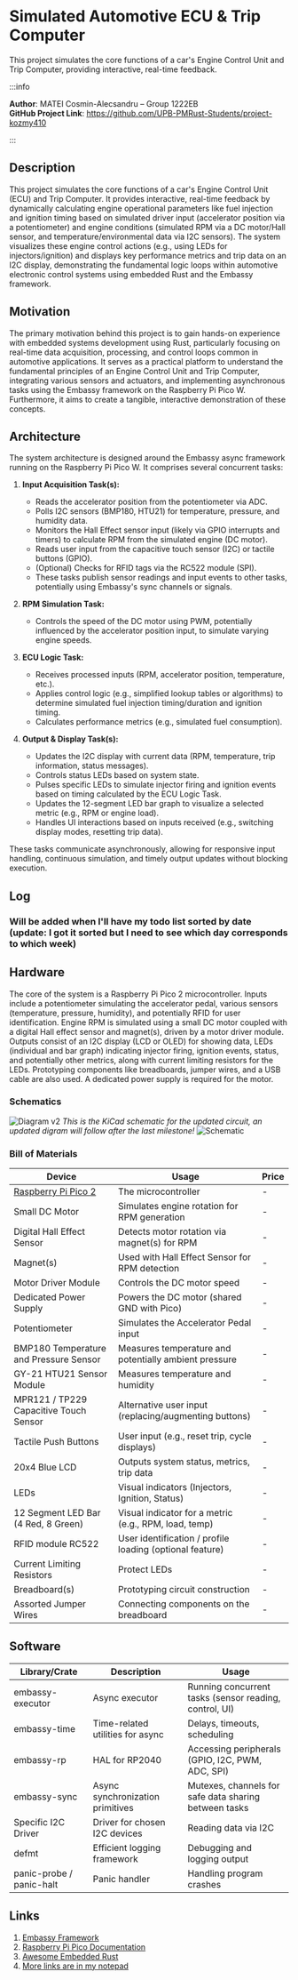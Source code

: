 # Simulated Automotive ECU & Trip Computer
This project simulates the core functions of a car's Engine Control Unit and Trip Computer, providing interactive, real-time feedback.

:::info

**Author**: MATEI Cosmin-Alecsandru – Group 1222EB \
**GitHub Project Link**: https://github.com/UPB-PMRust-Students/project-kozmy410

:::

## Description

This project simulates the core functions of a car's Engine Control Unit (ECU) and Trip Computer. It provides interactive, real-time feedback by dynamically calculating engine operational parameters like fuel injection and ignition timing based on simulated driver input (accelerator position via a potentiometer) and engine conditions (simulated RPM via a DC motor/Hall sensor, and temperature/environmental data via I2C sensors). The system visualizes these engine control actions (e.g., using LEDs for injectors/ignition) and displays key performance metrics and trip data on an I2C display, demonstrating the fundamental logic loops within automotive electronic control systems using embedded Rust and the Embassy framework.

## Motivation

The primary motivation behind this project is to gain hands-on experience with embedded systems development using Rust, particularly focusing on real-time data acquisition, processing, and control loops common in automotive applications. It serves as a practical platform to understand the fundamental principles of an Engine Control Unit and Trip Computer, integrating various sensors and actuators, and implementing asynchronous tasks using the Embassy framework on the Raspberry Pi Pico W. Furthermore, it aims to create a tangible, interactive demonstration of these concepts.

## Architecture

The system architecture is designed around the Embassy async framework running on the Raspberry Pi Pico W. It comprises several concurrent tasks:

1.  **Input Acquisition Task(s):**
    *   Reads the accelerator position from the potentiometer via ADC.
    *   Polls I2C sensors (BMP180, HTU21) for temperature, pressure, and humidity data.
    *   Monitors the Hall Effect sensor input (likely via GPIO interrupts and timers) to calculate RPM from the simulated engine (DC motor).
    *   Reads user input from the capacitive touch sensor (I2C) or tactile buttons (GPIO).
    *   (Optional) Checks for RFID tags via the RC522 module (SPI).
    *   These tasks publish sensor readings and input events to other tasks, potentially using Embassy's sync channels or signals.

2.  **RPM Simulation Task:**
    *   Controls the speed of the DC motor using PWM, potentially influenced by the accelerator position input, to simulate varying engine speeds.

3.  **ECU Logic Task:**
    *   Receives processed inputs (RPM, accelerator position, temperature, etc.).
    *   Applies control logic (e.g., simplified lookup tables or algorithms) to determine simulated fuel injection timing/duration and ignition timing.
    *   Calculates performance metrics (e.g., simulated fuel consumption).

4.  **Output & Display Task(s):**
    *   Updates the I2C display with current data (RPM, temperature, trip information, status messages).
    *   Controls status LEDs based on system state.
    *   Pulses specific LEDs to simulate injector firing and ignition events based on timing calculated by the ECU Logic Task.
    *   Updates the 12-segment LED bar graph to visualize a selected metric (e.g., RPM or engine load).
    *   Handles UI interactions based on inputs received (e.g., switching display modes, resetting trip data).

These tasks communicate asynchronously, allowing for responsive input handling, continuous simulation, and timely output updates without blocking execution.

## Log

### Will be added when I'll have my todo list sorted by date (update: I got it sorted but I need to see which day corresponds to which week)

## Hardware

The core of the system is a Raspberry Pi Pico 2 microcontroller. Inputs include a potentiometer simulating the accelerator pedal, various sensors (temperature, pressure, humidity), and potentially RFID for user identification. Engine RPM is simulated using a small DC motor coupled with a digital Hall effect sensor and magnet(s), driven by a motor driver module. Outputs consist of an I2C display (LCD or OLED) for showing data, LEDs (individual and bar graph) indicating injector firing, ignition events, status, and potentially other metrics, along with current limiting resistors for the LEDs. Prototyping components like breadboards, jumper wires, and a USB cable are also used. A dedicated power supply is required for the motor.

### Schematics

![Diagram v2](v2.webp)
*This is the KiCad schematic for the updated circuit, an updated digram will follow after the last milestone!*
![Schematic](sch.svg)


### Bill of Materials

| Device                                    | Usage                                                      | Price |
|-------------------------------------------|------------------------------------------------------------|-------|
| [Raspberry Pi Pico 2 ](https://www.raspberrypi.com/documentation/microcontrollers/raspberry-pi-pico.html) | The microcontroller                                          | -     |
| Small DC Motor                            | Simulates engine rotation for RPM generation               | -     |
| Digital Hall Effect Sensor                | Detects motor rotation via magnet(s) for RPM               | -     |
| Magnet(s)                                 | Used with Hall Effect Sensor for RPM detection             | -     |
| Motor Driver Module                       | Controls the DC motor speed                                | -     |
| Dedicated Power Supply                    | Powers the DC motor (shared GND with Pico)                 | -     |
| Potentiometer                             | Simulates the Accelerator Pedal input                      | -     |
| BMP180 Temperature and Pressure Sensor    | Measures temperature and potentially ambient pressure      | -     |
| GY-21 HTU21 Sensor Module                 | Measures temperature and humidity                          | -     |
| MPR121 / TP229 Capacitive Touch Sensor    | Alternative user input (replacing/augmenting buttons)      | -     |
| Tactile Push Buttons                      | User input (e.g., reset trip, cycle displays)              | -     |
| 20x4 Blue LCD                             | Outputs system status, metrics, trip data                  | -     |
| LEDs                                      | Visual indicators (Injectors, Ignition, Status)            | -     |
| 12 Segment LED Bar (4 Red, 8 Green)       | Visual indicator for a metric (e.g., RPM, load, temp)      | -     |
| RFID module RC522                         | User identification / profile loading (optional feature)   | -     |
| Current Limiting Resistors                | Protect LEDs                                               | -     |
| Breadboard(s)                             | Prototyping circuit construction                           | -     |
| Assorted Jumper Wires                     | Connecting components on the breadboard                    | -     |

## Software

| Library/Crate              | Description                                    | Usage                                                                   |
|----------------------------|------------------------------------------------|-------------------------------------------------------------------------|
| embassy-executor           | Async executor                                 | Running concurrent tasks (sensor reading, control, UI)                    |
| embassy-time               | Time-related utilities for async               | Delays, timeouts, scheduling                                            |
| embassy-rp                 | HAL for RP2040                                 | Accessing peripherals (GPIO, I2C, PWM, ADC, SPI)                        |
| embassy-sync               | Async synchronization primitives               | Mutexes, channels for safe data sharing between tasks                   |
| Specific I2C Driver   | Driver for chosen I2C devices    | Reading data via I2C                                        |
| defmt                      | Efficient logging framework                    | Debugging and logging output                                            |
| panic-probe / panic-halt   | Panic handler                                  | Handling program crashes                                                |

## Links

1.  [Embassy Framework](https://embassy.dev/)
2.  [Raspberry Pi Pico Documentation](https://www.raspberrypi.com/documentation/microcontrollers/raspberry-pi-pico.html)
3.  [Awesome Embedded Rust](https://github.com/rust-embedded/awesome-embedded-rust)
4.  [More links are in my notepad](https://placeholderlink)
